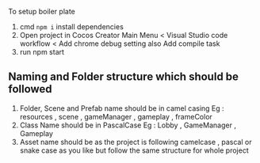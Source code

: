 To setup boiler plate

1. cmd `npm i` install dependencies
2. Open project in Cocos Creator Main Menu < Visual Studio code workflow < Add chrome debug setting also Add compile task
3. run npm start 


## Naming and Folder structure which should be followed

1. Folder, Scene and Prefab  name should be in camel casing Eg : resources , scene , gameManager , gameplay , frameColor
2. Class Name should be in PascalCase Eg : Lobby , GameManager , Gameplay
3. Asset name should be as the project is following camelcase , pascal or snake case as you like but follow the same structure for whole project 

